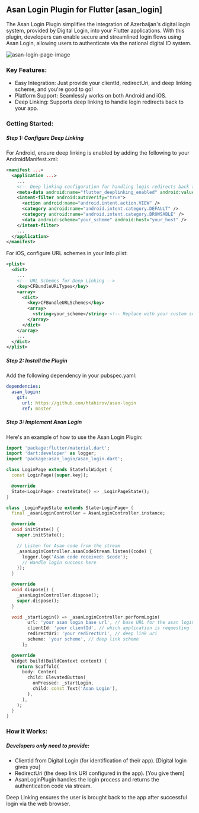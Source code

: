 ## Asan Login Plugin for Flutter [asan_login]
The Asan Login Plugin simplifies the integration of Azerbaijan's digital login system, provided by Digital Login, into your Flutter applications. With this plugin, developers can enable secure and streamlined login flows using Asan Login, allowing users to authenticate via the national digital ID system.

![asan-login-page-image](https://github.com/user-attachments/assets/2fb804be-1535-4928-b2cc-ad2749bcde51)

### Key Features:
- Easy Integration: Just provide your clientId, redirectUri, and deep linking scheme, and you're good to go!
- Platform Support: Seamlessly works on both Android and iOS.
- Deep Linking: Supports deep linking to handle login redirects back to your app.
### Getting Started:
##### Step 1: Configure Deep Linking
For Android, ensure deep linking is enabled by adding the following to your AndroidManifest.xml:
```xml
<manifest ...>
  <application ...>
    ...
    <!-- Deep linking configuration for handling login redirects back to the app -->
    <meta-data android:name="flutter_deeplinking_enabled" android:value="true" />
    <intent-filter android:autoVerify="true">
      <action android:name="android.intent.action.VIEW" />
      <category android:name="android.intent.category.DEFAULT" />
      <category android:name="android.intent.category.BROWSABLE" />
      <data android:scheme="your_scheme" android:host="your_host" />
    </intent-filter>
    ...
  </application>
</manifest>
```

For iOS, configure URL schemes in your Info.plist:
```xml
<plist>
  <dict>
    ...
    <!-- URL Schemes for Deep Linking -->
    <key>CFBundleURLTypes</key>
    <array>
      <dict>
        <key>CFBundleURLSchemes</key>
        <array>
          <string>your_scheme</string> <!-- Replace with your custom scheme -->
        </array>
      </dict>
    </array>
    ...
  </dict>
</plist>
```

##### Step 2: Install the Plugin
Add the following dependency in your pubspec.yaml:
```yaml
dependencies:
  asan_login:
    git:
      url: https://github.com/htahirov/asan-login
      ref: master
```
  
##### Step 3: Implement Asan Login
Here's an example of how to use the Asan Login Plugin:
```dart
import 'package:flutter/material.dart';
import 'dart:developer' as logger;
import 'package:asan_login/asan_login.dart';

class LoginPage extends StatefulWidget {
  const LoginPage({super.key});

  @override
  State<LoginPage> createState() => _LoginPageState();
}

class _LoginPageState extends State<LoginPage> {
  final _asanLoginController = AsanLoginController.instance;

  @override
  void initState() {
    super.initState();

    // Listen for Asan code from the stream
    _asanLoginController.asanCodeStream.listen((code) {
      logger.log('Asan code received: $code');
      // Handle login success here
    });
  }

  @override
  void dispose() {
    _asanLoginController.dispose();
    super.dispose();
  }

  void _startLogin() => _asanLoginController.performLogin(
        url: 'your asan login base url', // base URL for the asan login
        clientId: 'your clientId', // which application is requesting
        redirectUri: 'your redirectUri', // deep link uri
        scheme: 'your scheme', // deep link scheme
      );

  @override
  Widget build(BuildContext context) {
    return Scaffold(
      body: Center(
        child: ElevatedButton(
          onPressed: _startLogin,
          child: const Text('Asan Login'),
        ),
      ),
    );
  }
}
```

### How it Works:
##### Developers only need to provide:
- ClientId from Digital Login (for identification of their app). [Digital login gives you]
- RedirectUri (the deep link URI configured in the app). [You give them]
- AsanLoginPlugin handles the login process and returns the authentication code via stream.

Deep Linking ensures the user is brought back to the app after successful login via the web browser.  
